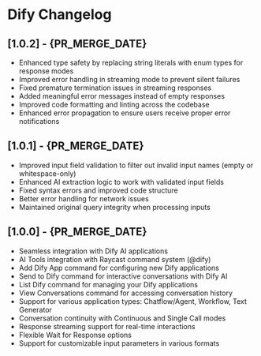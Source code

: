 # Dify Changelog

## [1.0.2] - {PR_MERGE_DATE}

- Enhanced type safety by replacing string literals with enum types for response modes
- Improved error handling in streaming mode to prevent silent failures
- Fixed premature termination issues in streaming responses
- Added meaningful error messages instead of empty responses
- Improved code formatting and linting across the codebase
- Enhanced error propagation to ensure users receive proper error notifications

## [1.0.1] - {PR_MERGE_DATE}

- Improved input field validation to filter out invalid input names (empty or whitespace-only)
- Enhanced AI extraction logic to work with validated input fields
- Fixed syntax errors and improved code structure
- Better error handling for network issues
- Maintained original query integrity when processing inputs

## [1.0.0] - {PR_MERGE_DATE}

- Seamless integration with Dify AI applications
- AI Tools integration with Raycast command system (@dify)
- Add Dify App command for configuring new Dify applications 
- Send to Dify command for interactive conversations with Dify AI
- List Dify command for managing your Dify applications
- View Conversations command for accessing conversation history
- Support for various application types: Chatflow/Agent, Workflow, Text Generator
- Conversation continuity with Continuous and Single Call modes
- Response streaming support for real-time interactions
- Flexible Wait for Response options
- Support for customizable input parameters in various formats